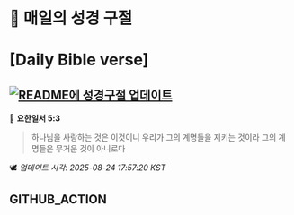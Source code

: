 # 🙏 매일의 성경 구절
# [Daily Bible verse]
## [![README에 성경구절 업데이트](https://github.com/DONGSUKA/first_test/actions/workflows/update-readme-bible.yml/badge.svg)](https://github.com/DONGSUKA/first_test/actions/workflows/update-readme-bible.yml)
<!-- START_BIBLE_VERSE -->
📖 **요한일서 5:3**
> 하나님을 사랑하는 것은 이것이니 우리가 그의 계명들을 지키는 것이라 그의 계명들은 무거운 것이 아니로다

🕊️ _업데이트 시각: 2025-08-24 17:57:20 KST_
  <!-- END_BIBLE_VERSE -->
## GITHUB_ACTION
